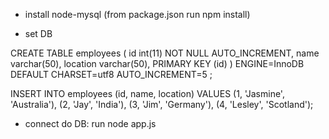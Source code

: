 
- install node-mysql
(from package.json run npm install)

- set DB

CREATE TABLE employees (
  id int(11) NOT NULL AUTO_INCREMENT,
  name varchar(50),
  location varchar(50),
  PRIMARY KEY (id)
) ENGINE=InnoDB  DEFAULT CHARSET=utf8 AUTO_INCREMENT=5 ;

INSERT INTO employees (id, name, location) VALUES
(1, 'Jasmine', 'Australia'),
(2, 'Jay', 'India'),
(3, 'Jim', 'Germany'),
(4, 'Lesley', 'Scotland');

- connect do DB: run node app.js
